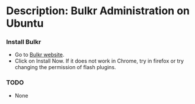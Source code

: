 # Description: Bulkr Administration on Ubuntu

### Install Bulkr
- Go to [Bulkr website](http://getbulkr.com/).
- Click on Install Now. If it does not work in Chrome, try in firefox or try changing the permission of flash plugins.

### TODO
* None
